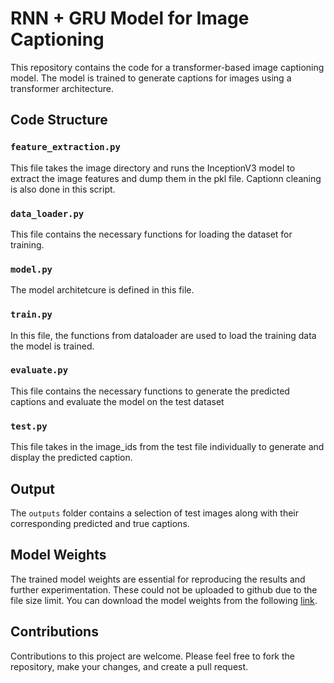 # RNN + GRU Model for Image Captioning

This repository contains the code for a transformer-based image captioning model. The model is trained to generate captions for images using a transformer architecture.

## Code Structure

### `feature_extraction.py`

This file takes the image directory and runs the InceptionV3 model to extract the image features and dump them in the pkl file. Captionn cleaning is also done in this script.

### `data_loader.py`

This file contains the necessary functions for loading the dataset for training.

### `model.py`

The model architetcure is defined in this file.

### `train.py`

In this file, the functions from dataloader are used to load the training data the model is trained.

### `evaluate.py`

This file contains the necessary functions to generate the predicted captions and evaluate the model on the test dataset

### `test.py`

This file takes in the image_ids from the test file individually to generate and display the predicted caption.

## Output

The `outputs` folder contains a selection of test images along with their corresponding predicted and true captions.

## Model Weights

The trained model weights are essential for reproducing the results and further experimentation. These could not be uploaded to github due to the file size limit. You can download the model weights from the following [link](https://drive.google.com/drive/folders/1XjiCD8myubTP5rMH38FVGbuLdLmKtr6x?usp=drive_link).

## Contributions

Contributions to this project are welcome. Please feel free to fork the repository, make your changes, and create a pull request.

